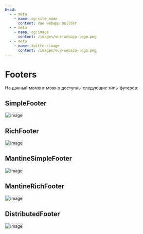 ```yaml
---
head:
  - - meta
    - name: og:site_name
      content: Vue webapp builder
  - - meta
    - name: og:image
      content: /images/vue-webapp-logo.png
  - - meta
    - name: twitter:image
      content: /images/vue-webapp-logo.png
---
```


# Footers

На данный момент можно доступны следующие типы футеров:

## SimpleFooter

![image](/images/vue-webapp/footer-simple.png)

## RichFooter

![image](/images/vue-webapp/footer-rich.png)

## MantineSimpleFooter

![image](/images/vue-webapp/footer-simple-mantine.png)

## MantineRichFooter

![image](/images/vue-webapp/footer-rich-mantine.png)

## DistributedFooter

![image](/images/vue-webapp/footer-distributed.png)

<style scoped>
img {
    border: 1px solid #ddd;
}
</style>
